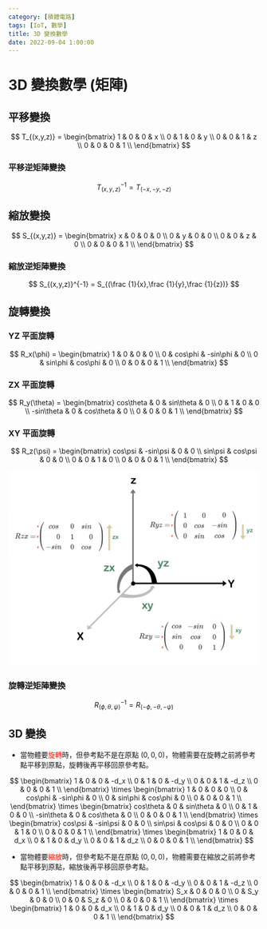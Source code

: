 ```yaml
---
category: [積體電路]
tags: [IoT, 數學]
title: 3D 變換數學
date: 2022-09-04 1:00:00
---
```


<style>
  table {
    width: 100%
    }
  td {
    vertical-align: center;
    text-align: center;
  }
  table.inputT{
    margin: 10px;
    width: auto;
    margin-left: auto;
    margin-right: auto;
    border: none;
  }
  input{
    text-align: center;
    padding: 0px 10px;
  }
</style>

 # 3D 變換數學 (矩陣)

## 平移變換

$$ T_{(x,y,z)} = \begin{bmatrix}
 1 & 0 & 0 & x \\
 0 & 1 & 0 & y \\
 0 & 0 & 1 & z \\
 0 & 0 & 0 & 1 \\
\end{bmatrix} $$

### 平移逆矩陣變換

$$ T_{(x,y,z)}^{-1} = T_{(-x,-y,-z)} $$

## 縮放變換

$$ S_{(x,y,z)} = \begin{bmatrix}
 x & 0 & 0 & 0 \\
 0 & y & 0 & 0 \\
 0 & 0 & z & 0 \\
 0 & 0 & 0 & 1 \\
\end{bmatrix} $$

### 縮放逆矩陣變換

$$ S_{(x,y,z)}^{-1} = S_{(\frac {1}{x},\frac {1}{y},\frac {1}{z})} $$

## 旋轉變換

### YZ 平面旋轉

$$ R_x(\phi) = \begin{bmatrix}
 1 & 0 & 0 & 0 \\
 0 & cos\phi & -sin\phi & 0 \\
 0 & sin\phi & cos\phi & 0 \\
 0 & 0 & 0 & 1 \\
\end{bmatrix} $$

### ZX 平面旋轉

$$ R_y(\theta) = \begin{bmatrix}
 cos\theta & 0 & sin\theta & 0 \\
 0 & 1 & 0 & 0 \\
 -sin\theta & 0 & cos\theta & 0 \\
 0 & 0 & 0 & 1 \\
\end{bmatrix} $$

### XY 平面旋轉

$$ R_z(\psi) = \begin{bmatrix}
 cos\psi & -sin\psi & 0 & 0 \\
 sin\psi & cos\psi & 0 & 0 \\
 0 & 0 & 1 & 0 \\
 0 & 0 & 0 & 1 \\
\end{bmatrix} $$

![Alt text](../assets/img/3d/rot3d.png)

### 旋轉逆矩陣變換

$$ R_{(\phi,\theta,\psi)}^{-1} = R_{(-\phi,-\theta,-\psi)} $$

## 3D 變換

 - 當物體要<font color="#FF1000">旋轉</font>時，但參考點不是在原點 $(0,0,0)$，物體需要在旋轉之前將參考點平移到原點，旋轉後再平移回原參考點。

$$ \begin{bmatrix}
 1 & 0 & 0 & -d_x \\
 0 & 1 & 0 & -d_y \\
 0 & 0 & 1 & -d_z \\
 0 & 0 & 0 & 1 \\
\end{bmatrix} 
\times
\begin{bmatrix}
 1 & 0 & 0 & 0 \\
 0 & cos\phi & -sin\phi & 0 \\
 0 & sin\phi & cos\phi & 0 \\
 0 & 0 & 0 & 1 \\
\end{bmatrix}
\times
\begin{bmatrix}
 cos\theta & 0 & sin\theta & 0 \\
 0 & 1 & 0 & 0 \\
 -sin\theta & 0 & cos\theta & 0 \\
 0 & 0 & 0 & 1 \\
\end{bmatrix}
\times
\begin{bmatrix}
 cos\psi & -sin\psi & 0 & 0 \\
 sin\psi & cos\psi & 0 & 0 \\
 0 & 0 & 1 & 0 \\
 0 & 0 & 0 & 1 \\
\end{bmatrix}
\times
\begin{bmatrix}
 1 & 0 & 0 & d_x \\
 0 & 1 & 0 & d_y \\
 0 & 0 & 1 & d_z \\
 0 & 0 & 0 & 1 \\
\end{bmatrix} $$

 - 當物體要<font color="#FF1000">縮放</font>時，但參考點不是在原點 $(0,0,0)$，物體需要在縮放之前將參考點平移到原點，縮放後再平移回原參考點。


$$ \begin{bmatrix}
 1 & 0 & 0 & -d_x \\
 0 & 1 & 0 & -d_y \\
 0 & 0 & 1 & -d_z \\
 0 & 0 & 0 & 1 \\
\end{bmatrix} 
\times
\begin{bmatrix}
 S_x & 0 & 0 & 0 \\
 0 & S_y & 0 & 0 \\
 0 & 0 & S_z & 0 \\
 0 & 0 & 0 & 1 \\
\end{bmatrix}
\times
\begin{bmatrix}
 1 & 0 & 0 & d_x \\
 0 & 1 & 0 & d_y \\
 0 & 0 & 1 & d_z \\
 0 & 0 & 0 & 1 \\
\end{bmatrix} $$










